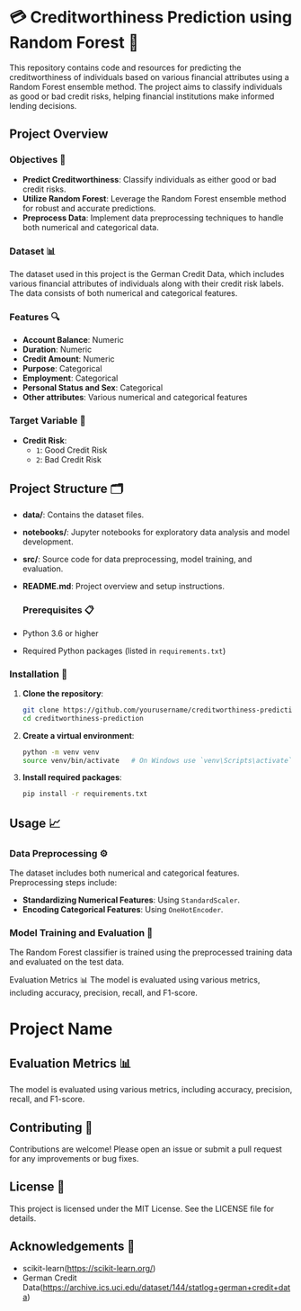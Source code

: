 # 💳 Creditworthiness Prediction using Random Forest 🌲

This repository contains code and resources for predicting the creditworthiness of individuals based on various financial attributes using a Random Forest ensemble method. The project aims to classify individuals as good or bad credit risks, helping financial institutions make informed lending decisions.

## Project Overview

### Objectives 🎯
- **Predict Creditworthiness**: Classify individuals as either good or bad credit risks.
- **Utilize Random Forest**: Leverage the Random Forest ensemble method for robust and accurate predictions.
- **Preprocess Data**: Implement data preprocessing techniques to handle both numerical and categorical data.

### Dataset 📊
The dataset used in this project is the German Credit Data, which includes various financial attributes of individuals along with their credit risk labels. The data consists of both numerical and categorical features.

### Features 🔍
- **Account Balance**: Numeric
- **Duration**: Numeric
- **Credit Amount**: Numeric
- **Purpose**: Categorical
- **Employment**: Categorical
- **Personal Status and Sex**: Categorical
- **Other attributes**: Various numerical and categorical features

### Target Variable 🎯
- **Credit Risk**:
  - `1`: Good Credit Risk
  - `2`: Bad Credit Risk

## Project Structure 🗂
- **data/**: Contains the dataset files.
- **notebooks/**: Jupyter notebooks for exploratory data analysis and model development.
- **src/**: Source code for data preprocessing, model training, and evaluation.
- **README.md**: Project overview and setup instructions.

  ### Prerequisites 📋
- Python 3.6 or higher
- Required Python packages (listed in `requirements.txt`)

### Installation 🚀
1. **Clone the repository**:
    ```sh
    git clone https://github.com/yourusername/creditworthiness-prediction.git
    cd creditworthiness-prediction
    ```

2. **Create a virtual environment**:
    ```sh
    python -m venv venv
    source venv/bin/activate   # On Windows use `venv\Scripts\activate`
    ```

3. **Install required packages**:
    ```sh
    pip install -r requirements.txt
    ```

## Usage 📈

### Data Preprocessing ⚙️
The dataset includes both numerical and categorical features. Preprocessing steps include:
- **Standardizing Numerical Features**: Using `StandardScaler`.
- **Encoding Categorical Features**: Using `OneHotEncoder`.

### Model Training and Evaluation 🧠
The Random Forest classifier is trained using the preprocessed training data and evaluated on the test data.

Evaluation Metrics 📊
The model is evaluated using various metrics, including accuracy, precision, recall, and F1-score.

# Project Name

## Evaluation Metrics 📊
The model is evaluated using various metrics, including accuracy, precision, recall, and F1-score.

## Contributing 🤝
Contributions are welcome! Please open an issue or submit a pull request for any improvements or bug fixes.

## License 📄
This project is licensed under the MIT License. See the LICENSE file for details.

## Acknowledgements 🙏
- scikit-learn(https://scikit-learn.org/)
- German Credit Data(https://archive.ics.uci.edu/dataset/144/statlog+german+credit+data)
